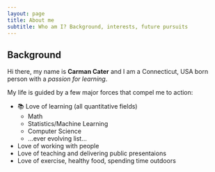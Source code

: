 ```yaml
---
layout: page
title: About me
subtitle: Who am I? Background, interests, future pursuits
---
```


## Background 
Hi there, my name is **Carman Cater** and I am a Connecticut, USA born person with a *passion for learning*. 

My life is guided by a few major forces that compel me to action:
- :books: Love of learning (all quantitative fields)
  - Math
  - Statistics/Machine Learning
  - Computer Science
  - ...ever evolving list...
- Love of working with people 
- Love of teaching and delivering public presentaions
- Love of exercise, healthy food, spending time outdoors





<!-- After narrowly sliding into community college (MxCC) after a tumultuos high school experience I began studying Business Management. It was at my transfer institution (CCSU) that I began tutoring statistics and mathematics.  -->



<!-- From this time I made the connection between my love of working in groups, giving public presentations, learning and teaching that I began a lifelong quest for  -->

